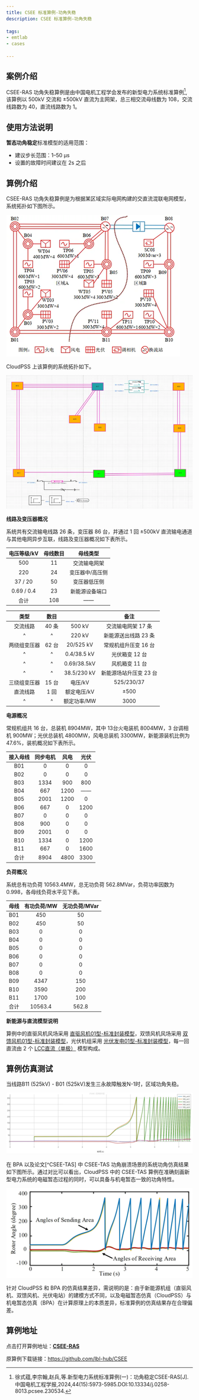 ```yaml
---
title: CSEE 标准算例-功角失稳
description: CSEE 标准算例-功角失稳

tags:
- emtlab
- cases

---
```


<!-- import DocCardList from '@theme/DocCardList';

<DocCardList /> -->

## 案例介绍
CSEE-RAS 功角失稳算例是由中国电机工程学会发布的新型电力系统标准算例[^CSEE-RAS], 该算例以 500kV 交流和 ±500kV 直流为主网架，总三相交流母线数为 108，交流线路数为 40，直流线路数为 1。


## 使用方法说明
**暂态功角稳定**标准模型的适用范围：
   + 建议步长范围：1–50 μs  
   + 设置的故障时间建议在 2s 之后  

## 算例介绍
CSEE-RAS 功角失稳算例是为根据某区域实际电网构建的交直流混联电网模型，系统拓扑如下图所示。

![CSEE-RAS 系统拓扑](./topology_of_csee_tas_main_grid.png "CSEE-RAS 系统拓扑")

CloudPSS 上该算例的系统拓扑如下。

![CSEE-RAS 算例仿真图](./csee_tas_main_grid_in_cloudpss.png "CSEE-RAS 算例仿真图")

**线路及变压器概况**

系统共有交流输电线路 26 条，变压器 86 台，并通过 1 回 ±500kV 直流输电通道与其他电网异步互联，线路及变压器概况如下表所示。

| 电压等级/kV  | 母线数目 | 母线类型 |
|:------: |:----: |:----------:|
| 500 | 11 | 交流输电网架 |
| 220 | 24 | 变压器中/高压侧 |
| 37 / 20  | 50 | 变压器低压侧 |
| 0.69 / 0.4 | 23| 新能源设备端口 |
| 合计 | 108| —— |

| 类型  | 数目 |   | 备注 |
|:----: |:----:|:---:|:----:|
| 交流线路 | 40 条 | 500 kV | 交流输电网架 17 条 |
| ^ | ^ | 220 kV  | 新能源送出线路 23 条 |
| 两绕组变压器 | 62 台 | 20/525 kV | 常规机组升压变 16 台 |
| ^ | ^ | 0.4/38.5 kV | 光伏箱变 12 台 |
| ^ | ^ | 0.69/38.5kV | 风机箱变 11 台 |
| ^ | ^ | 38.5/230 kV | 新能源场站升压变 23 台 |
| 三绕组变压器 | 15 台 | 电压/kV | 525/230/37 |
| 直流线路 | 1 回 | 额定电压/kV | ±500 |
| ^ | ^ | 额定功率/MW  | 3000 |


**电源概况**

常规机组共 16 台，总装机 8904MW，其中 13台火电装机 8004MW，3 台调相机 900MW；光伏总装机 4800MW，风电总装机 3300MW，新能源装机比例为 47.6%，装机概况如下表所示。

| 接入母线  | 同步电机  |  风电   | 光伏 |
|:------: |:----:|:-------:|:------:|
| B01 | 0  | 0 | 0 |
| B02 | 0  | 0 | 0 |
| B03 | 1334  | 900 | 800 |
| B04 | 667  | 1200 | —— |
| B05 | 2001  | 1200 | 0 |
| B06 | 667  | 0 | 1200 |
| B07 | 0  | 0 | 0 |
| B08 | 900  | 0 | 0 |
| B09 | 2001  | 0 | 0 |
| B10 | 1334  | 0 | 1200 |
| B11 | 667  | 0 | 1600 |
| 合计 | 8904  | 4800 | 3300 |

**负荷概况**

系统总有功负荷 10563.4MW，总无功负荷 562.8MVar，负荷功率因数为 0.998，各母线负荷水平见下表。

| 母线  | 有功负荷/MW | 无功负荷/MVar |
|:------: |:----:|:-------:|
| B01 | 450 | 50 |
| B02 | 450 | 50 |
| B03 | 0 | 0 |
| B04 | 0 | 0 |
| B05 | 0 | 0 |
| B06 | 0 | 0 |
| B07 | 0 | 0 |
| B08 | 0 | 0 |
| B09 | 4347 | 150 |
| B10 | 3590 | 200 |
| B11 | 1700 | 100 |
| 合计 | 10563.4  | 562.8 |

**新能源与直流模型说明**

算例中的直驱风机风场采用 [直驱风机01型-标准封装模型](../../../10-typical-cases/20-wind-power-system/30-wtg_pmsg_f/10-wtg_pmsg_01-avm-stdm-v2/index.md)，双馈风机风场采用 [双馈风机01型-标准封装模型](../../../10-typical-cases/20-wind-power-system/40-wtg_dfig_f/10-wtg_dfig_01-avm-stdm-v1/index.md)，光伏机组采用 [光伏发电01型-标准封装模型](../../../10-typical-cases/30-photovoltaic-power-system/30-pvs_f/10-pvs_01-avm-stdm-v1/index.md)，每一回直流由 2 个 [LCC直流（单极）](../../../../../documents/software/20-emtlab/110-component-library/30-dc-modules/10-dc-electrical-modules/20-DCLine_sp/index.md) 模型构成。



## 算例仿真测试


当线路B11 (525kV) - B01 (525kV)发生三永故障触发N-1时，区域功角失稳。

![系统频率偏差_CloudPSS](./cloudpss_tas.png "系统频率偏差_CloudPSS")

在 BPA 以及论文[^CSEE-TAS] 中 CSEE-TAS 功角崩溃场景的系统功角仿真结果如下图所示。通过对比可以看出，CloudPSS 中的 CSEE-TAS 算例在准确刻画新型电力系统的电磁暂态过程的同时，可以具备与机电暂态一致的功角特性。


![系统频率偏差_BPA](./bpa_tas.png "系统频率偏差_BPA")

针对 CloudPSS 和 BPA 的仿真结果差异，需说明的是：由于新能源机组（直驱风机、双馈风机、光伏电站）的建模方式不同，以及电磁暂态仿真（CloudPSS）与机电暂态仿真（BPA）在计算原理上的本质差异，标准算例的仿真结果存在合理偏差。

## 算例地址

点击打开算例地址：[**CSEE-RAS**](https://cloudpss.net/model/open-cloudpss/CSEE_RAS_Aperiodic-v1b1)


[^CSEE-RAS]:徐式蕴,李宗翰,赵兵,等.新型电力系统标准算例(一)：功角稳定CSEE-RAS[J].中国电机工程学报,2024,44(15):5973-5985.DOI:10.13334/j.0258-8013.pcsee.230534.

原算例下载链接：https://github.com/lbl-hub/CSEE

<!-- 参考文献下载：[点击下载](./_新型电力系统标准算例(一)：功角稳定CSEE-RAS.pdf)

## 附：修改及调试日志
20250807 编写案例文档   -->